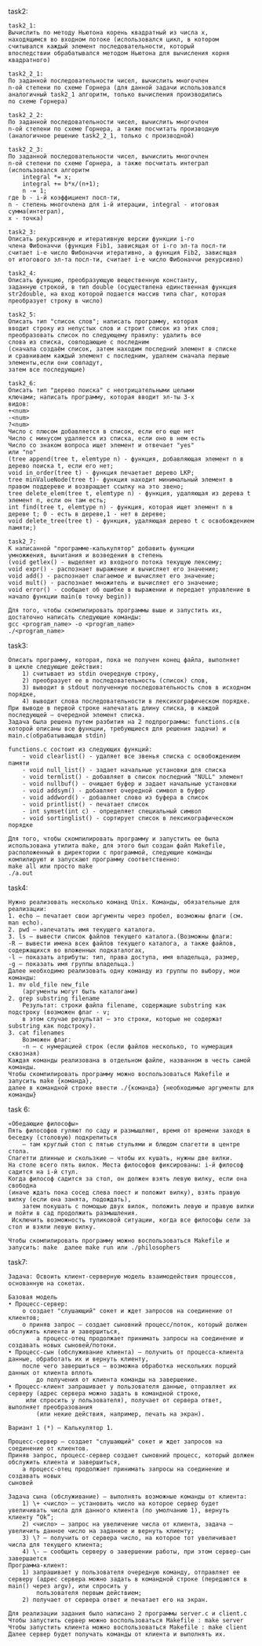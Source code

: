 task2:

    task2_1:
    Вычислить по методу Ньютона корень квадратный из числа x,
    находящимся во входном потоке (использовался цикл, в котором 
    считывался каждый элемент последовательности, который
    впоследствии обрабатывался методом Ньютона для вычисления корня
    квадратного)

    task2_2_1:
    По заданной последовательности чисел, вычислить многочлен
    n-ой степени по схеме Горнера (для данной задачи использовался
    аналогичный task2_1 алгоритм, только вычисления производились
    по схеме Горнера)

    task2_2_2:
    По заданной последовательности чисел, вычислить многочлен
    n-ой степени по схеме Горнера, а также посчитать производную 
    (аналогичное решение task2_2_1, только с производной)

    task2_2_3:
    По заданной последовательности чисел, вычислить многочлен
    n-ой степени по схеме Горнера, а также посчитать интеграл
    (использовался алгоритм  
        integral *= x;
        integral += b*x/(n+1);
        n -= 1;
    где b - i-й коэффициент посл-ти, 
    n - степень многочлена для i-й итерации, integral - итоговая сумма(интеграл), 
    x - точка)
	
    task2_3:
    Описать рекурсивную и итеративную версии функции i-го
    члена Фибоначчи (функция Fib1, зависящая от i-го эл-та посл-ти
    считает i-е число Фибоначчи итеративно, а функция Fib2, зависящая
    от итогового эл-та посл-ти, считает i-е число Фибоначчи рекурсивно)

    task2_4:
    Описать функцию, преобразующую вещественную константу, 
    заданную строкой, в тип double (осуществлена единственная функция
    str2double, на вход которой подается массив типа char, которая 
    преобразует строку в число)
	
	task2_5:
    Описать тип "список слов"; написать программу, которая
    вводит строку из непустых слов и строит список из этих слов;
    преобразовать список по следующему правилу: удалить все
    слова из списка, совподающие с последним
    (сначала создаём список, затем находим последний элемент в списке 
    и сравниваем каждый элемент с последним, удаляем сначала первые элементы,если они совпадут,
    затем все последующие)
    
	task2_6:
    Описать тип "дерево поиска" с неотрицательными целыми
    ключами; написать программу, которая вводит эл-ты 3-х
    видов:
    +<num>
    -<num>
    ?<num>
    Число с плюсом добавляется в список, если его еще нет
    Число с минусом удаляется из списка, если оно в нем есть
    Число со знаком вопроса ищет элемент и отвечает "yes"
    или "no"
    (tree append(tree t, elemtype n) - функция, добавляющая элемент n в дерево поиска t, если его нет;
    void in_order(tree t) - функция печаетает дерево LKP;
    tree minValueNode(tree t)- функция находит минимальный элемент в правом поддереве и возвращает ссылку на это звено;
    tree delete_elem(tree t, elemtype n) - функция, удаляющая из дерева t элемент n, если он там есть;
    int find(tree t, elemtype n) - функция, которая ищет элемент n в дереве t; 0 - есть в дереве,1 - нет в дереве;
    void delete_tree(tree t) - функция, удаляющая дерево t с освобождением памяти;)

    task2_7:
    К написанной "программе-калькулятор" добавить функции
    умножжения, вычитания и возведения в степень
    (void getlex() - выделяет из входного потока текущую лексему;
    void expr() - распознает выражение и вычисляет его значение;
    void add() - распознает слагаемое и вычисляет его значение;
    void mult() - распознает множитель и вычисляет его значение;
    void error() - сообщает об ошибке в выражении и передает управление в начало функции main(в точку begin))

    Для того, чтобы скомпилировать программы выше и запустить их, 
    достаточно написать следующие команды:
    gcc <program_name> -o <program_name>
    ./<program_name>
	
task3:

    Описать программу, которая, пока не получен конец файла, выполняет 
    в цикле следующие действия:
        1) cчитывает из stdin очередную строку,
        2) преобразует ее в последовательность (список) слов,
        3) выводит в stdout полученную последовательность слов в исходном порядке,
        4) выводит слова последовательности в лексикографическом порядке.
    При выводе в первой строке напечатать длину списка, в каждой последующей – очередной элемент списка.
    Задача была решена путем разбития на 2 подпрограммы: functions.c(в 
    которой описаны все функции, требующиеся для решения задачи) и
    main.c(обрабатывающая stdin)

    functions.c состоит из следующих функций:
        - void clearlist() - удаляет все звенья списка с освобождением памяти
        - void null_list() - задает начальные установки для списка
        - void termlist() - добавляет в список последний "NULL" элемент
        - void nullbuf() - очищает буфер и задает начальные установки
        - void addsym() - добавляет очередной символ в буфер
        - void addword() - добавляет слово из буфера в список
        - void printlist() - печатает список
        - int symset(int c) - определяет специальный символ
        - void sortinglist() - сортирует список в лексикографическом порядке
    
    Для того, чтобы скомпилировать программу и запустить ее была
    использована утилита make, для этого был создан файл Makefile,
    расположенный в директории с программой, следующие команды
    компилируют и запускают прoграмму соответственно:
    make all или просто make
	./a.out
task4:

    Нужно реализовать несколько команд Unix. Команды, обязательные для реализации:
    1. echo – печатает свои аргументы через пробел, возможны флаги (см. man echo). 
    2. pwd – напечатать имя текущего каталога.
    3. ls – вывести список файлов текущего каталога.(Возможны флаги:
    -R – вывести имена всех файлов текущего каталога, а также файлов, содержащихся во вложенных подкаталогах,
    -l – показать атрибуты: тип, права доступа, имя владельца, размер,
    -g – показать имя группы владельца.)
    Далее необходимо реализовать одну команду из группы по выбору, мои команды:
    1. mv old_file new_file 
        (аргументы могут быть каталогами)
    2. grep substring filename
        Результат: строки файла filename, содержащие substring как подстроку (возможен флаг - v; 
        в этом случае результат – это строки, которые не содержат substring как подстроку).
    3. cat filenames
        Возможен флаг:
        -n – с нумерацией строк (если файлов несколько, то нумерация сквозная)
    Каждая команды реализована в отдельном файле, названном в честь самой команды.
    Чтобы скомпилировать программу можно воспользоваться Makefile и запусить make {команда}, 
    далее в командной строке ввести ./{команда} {необходимые аргументы для команды}
task 6:
    
    «Обедающие философы»
    Пять философов гуляют по саду и размышляют, время от времени заходя в беседку (столовую) подкрепиться 
        — там круглый стол с пятью стульями и блюдом спагетти в центре стола. 
    Спагетти длинные и скользкие — чтобы их кушать, нужны две вилки. 
    На столе всего пять вилок. Места философов фиксированы: i-й философ садится на i-й стул. 
    Когда философ садится за стол, он должен взять левую вилку, если она свободна 
    (иначе ждать пока сосед слева поест и положит вилку), взять правую вилку (если она занята, подождать), 
        затем покушать с помощью двух вилок, положить левую и правую вилки и пойти в сад продолжить размышления.
     Исключить возможность тупиковой ситуации, когда все философы сели за стол и взяли левую вилку.
    
    Чтобы скомпилировать программу можно воспользоваться Makefile и запусить: make  далее make run или ./philosophers
task7:

    Задача: Освоить клиент-серверную модель взаимодействия процессов, основанную на сокетах.
    
    Базовая модель
    • Процесс-сервер:
        o создает "слушающий" сокет и ждет запросов на соединение от клиентов;
        o приняв запрос – создает сыновний процесс/поток, который должен обслужить клиента и завершиться, 
            а процесс-отец продолжает принимать запросы на соединение и создавать новых сыновей/потоки.
    • Процесс-сын (обслуживание клиента) – получить от процесса-клиента данные, обработать их и вернуть клиенту, 
        после чего завершиться – возможна обработка нескольких порций данных от клиента вплоть 
            до получения от клиента команды на завершение.
    • Процесс-клиент запрашивает у пользователя данные, отправляет их серверу (адрес сервера можно задать в командной строке,
         или спросить у пользователя), получает от сервера ответ, выполняет преобразования 
            (или некие действия, например, печать на экран).
    
    Вариант 1 (*) – Калькулятор 1.
    
    Процесс-сервер – создает "слушающий" сокет и ждет запросов на соединение от клиентов. 
    Приняв запрос, процесс-сервер создает сыновний процесс, который должен обслужить клиента и завершиться, 
        а процесс-отец продолжает принимать запросы на соединение и создавать новых
    сыновей
    
    Задача сына (обслуживание) – выполнять возможные команды от клиента:
        1) \+ <число> – установить число на которое сервер будет увеличивать числа для данного клиента (по умолчанию 1), вернуть клиенту “Ok”;
        2) <число> – запрос на увеличение числа от клиента, задача – увеличить данное число на заданное и вернуть клиенту;
        3) \? – получить от сервера число, на которое тот увеличивает числа для текущего клиента;
        4) \- – сообщить серверу о завершении работы, при этом сервер-сын завершается
    Программа-клиент:
        1) запрашивает у пользователя очередную команду, отправляет ее серверу (адрес сервера можно задать в командной строке (передаются в main() через argv), или спросить у
            пользователя первым действием;
        2) получает от сервера ответ и печатает его на экран.

    Для реализации задания было написано 2 программы server.c и client.c
    Чтобы запустить сервер можно воспользоваться Makefile : make server
    Чтобы запустить клиента можно воспользоваться Makefile : make client
    Далее сервер будет получать команды от клиента и выполнять их. 